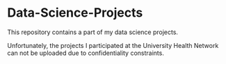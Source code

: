 # Data-Science-Projects

This repository contains a part of my data science projects. 

Unfortunately, the projects I participated at the University Health Network can not be uploaded due to confidentiality constraints. 
